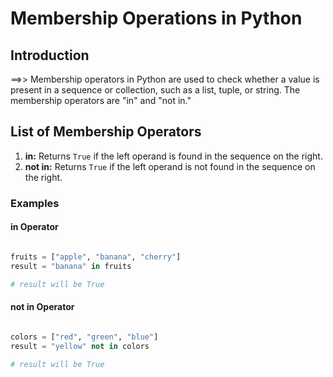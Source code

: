 # Membership Operations in Python

## Introduction

==>> Membership operators in Python are used to check whether a value is present in a 
     sequence or collection, such as a list, tuple, or string. The membership operators are "in" and "not in."

## List of Membership Operators

1. **in:** Returns `True` if the left operand is found in the sequence on the right.
2. **not in:** Returns `True` if the left operand is not found in the sequence on the 
               right.

### Examples

#### in Operator

```python

fruits = ["apple", "banana", "cherry"]
result = "banana" in fruits

# result will be True

```

#### not in Operator

```python

colors = ["red", "green", "blue"]
result = "yellow" not in colors

# result will be True

```